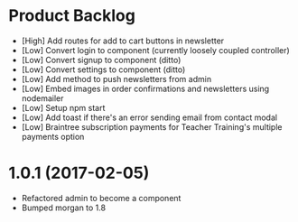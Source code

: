 # Product Backlog
* [High] Add routes for add to cart buttons in newsletter
* [Low] Convert login to component (currently loosely coupled controller)
* [Low] Convert signup to component (ditto)
* [Low] Convert settings to component (ditto)
* [Low] Add method to push newsletters from admin
* [Low] Embed images in order confirmations and newsletters using nodemailer
* [Low] Setup npm start
* [Low] Add toast if there's an error sending email from contact modal
* [Low] Braintree subscription payments for Teacher Training's multiple payments option

<a name="1.0.1"></a>
# 1.0.1 (2017-02-05)
* Refactored admin to become a component
* Bumped morgan to 1.8
